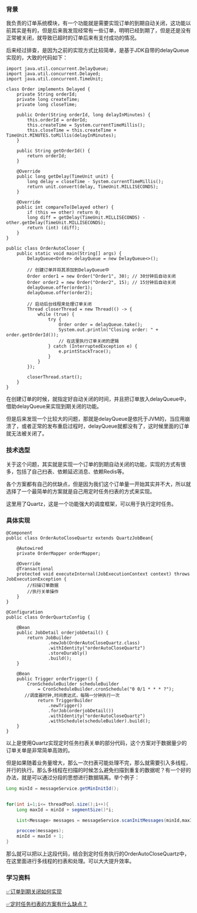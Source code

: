 ### 背景

我负责的订单系统模块，有一个功能就是需要实现订单的到期自动关闭，这功能以前其实是有的，但是后来我发现经常有一些订单，明明已经到期了，但是还是没有正常被关闭，就导致已超时的订单后来有支付成功的情况。

后来经过排查，是因为之前的实现方式比较简单，是基于JDK自带的delayQueue实现的，大致的代码如下：

```
import java.util.concurrent.DelayQueue;
import java.util.concurrent.Delayed;
import java.util.concurrent.TimeUnit;

class Order implements Delayed {
    private String orderId;
    private long createTime;
    private long closeTime;

    public Order(String orderId, long delayInMinutes) {
        this.orderId = orderId;
        this.createTime = System.currentTimeMillis();
        this.closeTime = this.createTime + TimeUnit.MINUTES.toMillis(delayInMinutes);
    }

    public String getOrderId() {
        return orderId;
    }

    @Override
    public long getDelay(TimeUnit unit) {
        long delay = closeTime - System.currentTimeMillis();
        return unit.convert(delay, TimeUnit.MILLISECONDS);
    }

    @Override
    public int compareTo(Delayed other) {
        if (this == other) return 0;
        long diff = getDelay(TimeUnit.MILLISECONDS) - other.getDelay(TimeUnit.MILLISECONDS);
        return (int) (diff);
    }
}

public class OrderAutoCloser {
    public static void main(String[] args) {
        DelayQueue<Order> delayQueue = new DelayQueue<>();

        // 创建订单并将其添加到DelayQueue中
        Order order1 = new Order("Order1", 30); // 30分钟后自动关闭
        Order order2 = new Order("Order2", 15); // 15分钟后自动关闭
        delayQueue.offer(order1);
        delayQueue.offer(order2);

        // 启动后台线程来处理订单关闭
        Thread closerThread = new Thread(() -> {
            while (true) {
                try {
                    Order order = delayQueue.take();
                    System.out.println("Closing order: " + order.getOrderId());
                    // 在这里执行订单关闭的逻辑
                } catch (InterruptedException e) {
                    e.printStackTrace();
                }
            }
        });

        closerThread.start();
    }
}

```

在创建订单的时候，就指定好自动关闭的时间，并且把订单放入delayQueue中，借助delayQueue来实现到期关闭的功能。

但是后来发现一个比较大的问题，那就是delayQueue是依托于JVM的，当应用崩溃了，或者正常的发布重启过程时，delayQueue就都没有了，这时候里面的订单就无法被关闭了。

### 技术选型

关于这个问题，其实就是实现一个订单的到期自动关闭的功能，实现的方式有很多，包括了自己扫表、依赖延迟消息、依赖Redis等。

各个方案都有自己的优缺点，但是因为我们这个订单量一开始其实并不大，所以就选择了一个最简单的方案就是自己用定时任务扫表的方式来实现。

这里用了Quartz，这是一个功能强大的调度框架，可以用于执行定时任务。


### 具体实现

```
@Component
public class OrderAutoCloseQuartz extends QuartzJobBean{

    @Autowired 
    private OrderMapper orderMapper;

    @Override
    @Transactional 
    protected void executeInternal(JobExecutionContext context) throws JobExecutionException {
        //扫描订单数据
      	//执行关单操作
    }
}
```

```
@Configuration
public class OrderQuartzConfig {
    
    @Bean
    public JobDetail orderjobDetail() {
        return JobBuilder
                .newJob(OrderAutoCloseQuartz.class) 
                .withIdentity("orderAutoCloseQuartz") 
                .storeDurably()
                .build();
    }

    @Bean
    public Trigger orderTrigger() {
        CronScheduleBuilder scheduleBuilder 
            = CronScheduleBuilder.cronSchedule("0 0/1 * * * ?");
       //调度器时钟,时间表达式，每隔一分钟执行一次
			return TriggerBuilder
                .newTrigger()
                .forJob(orderjobDetail())
                .withIdentity("orderAutoCloseQuartz")
                .withSchedule(scheduleBuilder).build();
    }
}
```


以上是使用Quartz实现定时任务扫表关单的部分代码，这个方案对于数据量少的订单关单是非常简单高效的。

但是如果随着业务量增大，那么一次扫表可能处理不完，那么就需要引入多线程，并行的执行。那么多线程在扫描的时候怎么避免扫描到重复的数据呢？有一个好的办法，就是可以通过分段的思想进行数据隔离。举个例子：

```java
Long minId = messageService.getMinInitId();


for(int i=1;i<= threadPool.size();i++){
    Long maxId = minId + segmentSize()*i;

    List<Message> messages = messageService.scanInitMessages(minId,maxId);

    proccee(messages);
    minId = maxId + 1;
}
```

那么就可以把以上这段代码，结合到定时任务执行的OrderAutoCloseQuartz中，在这里面进行多线程的扫表和处理。可以大大提升效率。


### 学习资料

[✅订单到期关闭如何实现](https://www.yuque.com/hollis666/fo22bm/tg0ehg?view=doc_embed)

[✅定时任务扫表的方案有什么缺点？](https://www.yuque.com/hollis666/fo22bm/bgr91vskph8odcsr?view=doc_embed)


